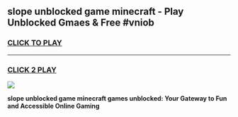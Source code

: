 
## slope unblocked game minecraft - Play Unblocked Gmaes & Free #vniob
<h3>
<a href="https://premium.freeplayer.one?title=slope_unblocked_game_minecraft&ref=01M">CLICK TO PLAY</a></h3>
<hr>

<h3>
<a href="https://premium.freeplayer.one?title=slope_unblocked_game_minecraft&ref=01M">CLICK 2 PLAY</a>
  
</h3>

<a href="https://premium.freeplayer.one?title=slope_unblocked_game_minecraft&ref=01M"><img src="https://clearcache.store/games.png"></a>


**slope unblocked game minecraft games unblocked: Your Gateway to Fun and Accessible Online Gaming**
